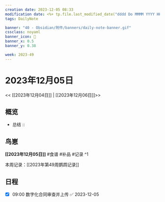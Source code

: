 ```yaml
---
creation date: 2023-12-05 08:33
modification date: <%+ tp.file.last_modified_date("dddd Do MMMM YYYY HH:mm:ss") %>
tags: DailyNote

banner: "40 - Obsidian/附件/banners/daily-note-banner.gif"
cssclass: noyaml
banner_icon: 💌
banner_x: 0.5
banner_y: 0.38

week: 2023-49
---
```


# 2023年12月05日

<< [[2023年12月04日]] | [[2023年12月06日]]>>


## 概览
- 总结 :: 
## 鸟崽
**[[2023年12月05日]]**
#食谱 
#补品 
#记录 
^1

本周记录：[[2023年第49周鹦鹉记录]]

## 日程

- [x] 09:00 数字化合同审查并上传 ✅ 2023-12-05


